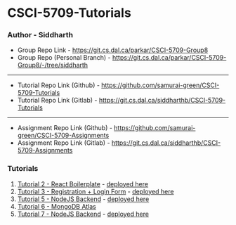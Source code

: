 # CSCI-5709-Tutorials

### Author - Siddharth

- Group Repo Link - https://git.cs.dal.ca/parkar/CSCI-5709-Group8
- Group Repo (Personal Branch) - https://git.cs.dal.ca/parkar/CSCI-5709-Group8/-/tree/siddharth
---
- Tutorial Repo Link (Github) - https://github.com/samurai-green/CSCI-5709-Tutorials
- Tutorial Repo Link (Gitlab) - https://git.cs.dal.ca/siddharthb/CSCI-5709-Tutorials
---
- Assignment Repo Link (Github) - https://github.com/samurai-green/CSCI-5709-Assignments
- Assignment Repo Link (Gitlab) - https://git.cs.dal.ca/siddharthb/CSCI-5709-Assignments

### Tutorials
1. [Tutorial 2 - React Boilerplate](./Tutorial2/) - [deployed here](https://main--wonderful-squirrel-1adaea.netlify.app/)
2. [Tutorial 3 - Registration + Login Form](./Tutorial3/) - [deployed here](https://main--5709tutorial3.netlify.app/)
3. [Tutorial 5 - NodeJS Backend](./Tutorial5/) - [deployed here](https://tut5.netlify.app/.netlify/functions/api/users)
3. [Tutorial 6 - MongoDB Atlas](./Tutorial6/)
3. [Tutorial 7 - NodeJS Backend](./Tutorial7/) - [deployed here](https://tut7.netlify.app/.netlify/functions/api/users)
